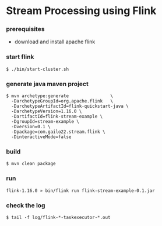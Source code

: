 # Stream Processing using Flink

### prerequisites
- download and install apache flink

### start flink
```
$ ./bin/start-cluster.sh
```
### generate java maven project
```
$ mvn archetype:generate                \
  -DarchetypeGroupId=org.apache.flink   \
  -DarchetypeArtifactId=flink-quickstart-java \
  -DarchetypeVersion=1.16.0 \
  -DartifactId=flink-stream-example \
  -DgroupId=stream-example \
  -Dversion=0.1 \
  -Dpackage=com.gailo22.stream.flink \
  -DinteractiveMode=false
```

### build
```
$ mvn clean package
```

### run
```
flink-1.16.0 » bin/flink run flink-stream-example-0.1.jar
```

### check the log
```
$ tail -f log/flink-*-taskexecutor-*.out
```